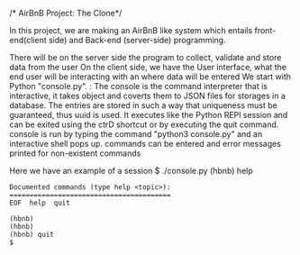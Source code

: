 /* AirBnB Project: The Clone*/

In this project, we are making an AirBnB like system which entails front-end(client side) and Back-end (server-side) programming.

There will be on the server side the program to collect, validate and store data
from the user
On the client side, we have the User interface, what the end user will be interacting with an where data will be entered
 We start with Python
	"console.py". : The console is the command interpreter that is interactive, it takes object and coverts them to JSON files for storages in a database. The entries are stored in such a way that uniqueness must be guaranteed, thus uuid is used.
	It executes like the Python REPl session and can be exited using the ctrD shortcut or by executing the quit command.
	console is run by typing the command "python3 console.py" and an interactive shell pops up. commands can be entered and error messages printed for non-existent commands

Here we have an example of a session
	$ ./console.py
	(hbnb) help

	Documented commands (type help <topic>):
	========================================
	EOF  help  quit

	(hbnb) 
	(hbnb) 
	(hbnb) quit
	$
